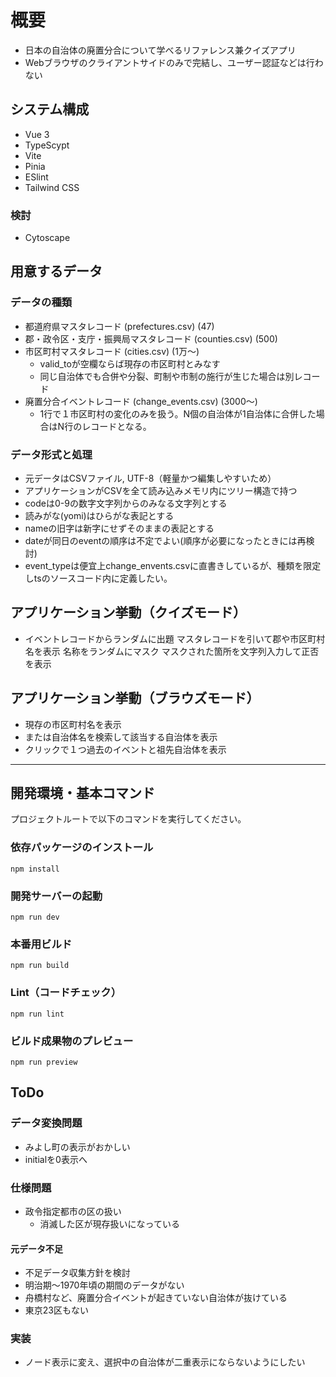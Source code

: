 # 概要

- 日本の自治体の廃置分合について学べるリファレンス兼クイズアプリ
- Webブラウザのクライアントサイドのみで完結し、ユーザー認証などは行わない

## システム構成
- Vue 3
- TypeScypt
- Vite
- Pinia
- ESlint
- Tailwind CSS

### 検討
- Cytoscape

## 用意するデータ

### データの種類
- 都道府県マスタレコード (prefectures.csv) (47)
- 郡・政令区・支庁・振興局マスタレコード (counties.csv)  (500)
- 市区町村マスタレコード (cities.csv) (1万〜)
  - valid_toが空欄ならば現存の市区町村とみなす
  - 同じ自治体でも合併や分裂、町制や市制の施行が生じた場合は別レコード
- 廃置分合イベントレコード (change_events.csv)  (3000〜)
  - 1行で１市区町村の変化のみを扱う。N個の自治体が1自治体に合併した場合はN行のレコードとなる。

### データ形式と処理
- 元データはCSVファイル, UTF-8（軽量かつ編集しやすいため）
- アプリケーションがCSVを全て読み込みメモリ内にツリー構造で持つ
- codeは0-9の数字文字列からのみなる文字列とする
- 読みがな(yomi)はひらがな表記とする
- nameの旧字は新字にせずそのままの表記とする
- dateが同日のeventの順序は不定でよい(順序が必要になったときには再検討)
- event_typeは便宜上change_envents.csvに直書きしているが、種類を限定しtsのソースコード内に定義したい。

## アプリケーション挙動（クイズモード）
- イベントレコードからランダムに出題
  マスタレコードを引いて郡や市区町村名を表示
  名称をランダムにマスク
  マスクされた箇所を文字列入力して正否を表示

## アプリケーション挙動（ブラウズモード）
- 現存の市区町村名を表示
- または自治体名を検索して該当する自治体を表示
- クリックで１つ過去のイベントと祖先自治体を表示

---

## 開発環境・基本コマンド

プロジェクトルートで以下のコマンドを実行してください。

### 依存パッケージのインストール
```
npm install
```

### 開発サーバーの起動
```
npm run dev
```

### 本番用ビルド
```
npm run build
```

### Lint（コードチェック）
```
npm run lint
```

### ビルド成果物のプレビュー
```
npm run preview
```

## ToDo

### データ変換問題
- みよし町の表示がおかしい
- initialを0表示へ

### 仕様問題
- 政令指定都市の区の扱い
  - 消滅した区が現存扱いになっている

#### 元データ不足
- 不足データ収集方針を検討
- 明治期〜1970年頃の期間のデータがない
- 舟橋村など、廃置分合イベントが起きていない自治体が抜けている
- 東京23区もない

### 実装
- ノード表示に変え、選択中の自治体が二重表示にならないようにしたい
